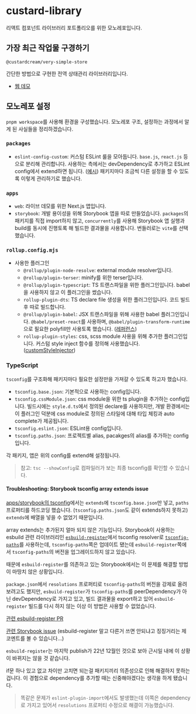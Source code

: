 # custard-library

리액트 컴포넌트 라이브러리 포트폴리오를 위한 모노레포입니다.

## 가장 최근 작업물 구경하기

`@custardcream/very-simple-store`

간단한 방법으로 구현한 전역 상태관리 라이브러리입니다.

- [웹 데모](https://custard-library-web.vercel.app/)

## 모노레포 설정

`pnpm workspace`를 사용해 환경을 구성했습니다. 모노레포 구조, 설정하는 과정에서 알게 된 사실들을 정리하겠습니다.

### `packages`

- `eslint-config-custom`: 커스텀 ESLint 룰을 모아둡니다. `base.js`, `react.js` 등으로 분리해 관리합니다. 사용하는 측에서는 devDependency로 추가하고 ESLint config에서 extend하면 됩니다. ([예시](./packages/react-gantt/.eslintrc.json)) 패키지마다 조금씩 다른 설정을 할 수 있도록 이렇게 관리하기로 했습니다.

### `apps`

- `web`: 라이브 데모를 위한 Next.js 앱입니다.
- `storybook`: 개발 용이성을 위해 Storybook 앱을 따로 만들었습니다. `packages`의 패키지를 직접 import하지 않고, `concurrently`를 사용해 Storybook 앱 실행과 build를 동시에 진행토록 해 빌드한 결과물을 사용합니다. 번들러로는 `vite`를 선택했습니다.

### `rollup.config.mjs`

- 사용한 플러그인
  - `@rollup/plugin-node-resolve`: external module resolver입니다.
  - `@rollup/plugin-terser`: minify를 위한 terser입니다.
  - `@rollup/plugin-typescript`: TS 트랜스파일을 위한 플러그인입니다. babel을 사용하지 않고 이 플러그인을 썼습니다.
  - `rollup-plugin-dts`: TS declare file 생성을 위한 플러그인입니다. 코드 빌드 후 따로 빌드합니다.
  - `@rollup/plugin-babel`: JSX 트랜스파일을 위해 사용한 babel 플러그인입니다. `@babel/preset-react`를 사용하며, `@babel/plugin-transform-runtime`으로 필요한 polyfill만 사용토록 했습니다. ([레퍼런스](https://poiemaweb.com/babel-polyfill))
  - `rollup-plugin-styles`: css, scss module 사용을 위해 추가한 플러그인입니다. 커스텀 style inject 함수를 정의해 사용했습니다. ([customStyleInjector](./css-injector.js))

### TypeScript

`tsconfig`를 구조화해 패키지마다 필요한 설정만을 가져갈 수 있도록 하고자 했습니다.

- `tsconfig.base.json`: 기본적으로 사용하는 config입니다.
- `tsconfig.cssModule.json`: css module을 위한 ts plugin을 추가하는 config입니다. 빌드시에는 `style.d.ts`에서 정의된 declare를 사용하지만, 개발 환경에서는 이 플러그인 덕분에 css module로 정의된 스타일에 대해 타입 체킹과 auto complete가 제공됩니다.
- `tsconfig.eslint.json`: ESLint용 config입니다.
- `tsconfig.paths.json`: 프로젝트별 alias, pacakges의 alias를 추가하는 config입니다.

각 패키지, 앱은 위의 config를 extend해 설정됩니다.

> 참고: `tsc --showConfig`로 컴파일러가 보는 최종 tsconfig를 확인할 수 있습니다.

#### Troubleshooting: Storybook tsconfig array extends issue

[apps/storybook의 tsconfig](./apps/storybook/tsconfig.json)에서는 `extends`에 `tsconfig.base.json`만 넣고, `paths` 프로퍼티를 하드코딩 했습니다. (`tsconfig.paths.json`도 같이 extends하지 못하고) `extends`에 배열을 넣을 수 없었기 때문입니다.

array extends는 추가된지 얼마 되지 않은 기능입니다. Storybook이 사용하는 esbuild 관련 라이브러리인 [`esbuild-register`](https://github.com/egoist/esbuild-register)에서 tsconfig resolver로 [`tsconfig-paths`](https://github.com/dividab/tsconfig-paths)를 사용하는데, `tsconfig-paths`쪽은 업데이트 됐는데 `esbuild-register`쪽에서 `tsconfig-paths`의 버전을 업그레이드하지 않고 있습니다.

때문에 `esbuild-register`를 의존하고 있는 Storybook에서는 이 문제를 해결할 방법이 마땅치 않은 상황입니다.

`package.json`에서 `resolutions` 프로퍼티로 `tsconfig-paths`의 버전을 강제로 올려보려고도 했지만, `esbuild-register`가 `tsconfig-paths`를 peerDependency가 아닌 devDependency로 가지고 있고, 빌드 결과물을 export하고 있어 `esbuild-register` 빌드를 다시 하지 않는 이상 이 방법은 사용할 수 없었습니다.

[관련 esbuild-register PR](https://github.com/egoist/esbuild-register/pull/91)

[관련 Storybook issue](https://github.com/storybookjs/storybook/issues/21792) (esbuild-register 말고 다른거 쓰면 안되냐고 징징거리는 제 코멘트를 볼 수 있습니다...)

`esbuild-register`는 마지막 publish가 22년 12월인 것으로 보아 근시일 내에 이 상황이 바뀌지는 않을 것 같습니다.

if문 하나 있고 없고 차이만 고치면 되는걸 패키지끼리 의존성으로 인해 해결하지 못하는겁니다. 이 경험으로 dependency를 추가할 때는 신중해야겠다는 생각을 하게 됐습니다.

> 똑같은 문제가 `eslint-plugin-import`에서도 발생했는데 이쪽은 dependency로 가지고 있어서 `resolutions` 프로퍼티 수정으로 해결이 가능했습니다.
